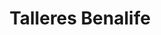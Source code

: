 ---
title: "Talleres Benalife"
url: /campamento/talleres-benalife/
shop: reparación de automóviles
---